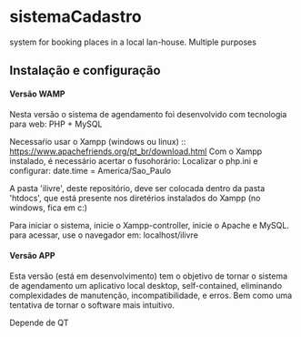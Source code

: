 # sistemaCadastro
system for booking places in a local lan-house. Multiple purposes


## Instalação e configuração
#### Versão WAMP
Nesta versão o sistema de agendamento foi desenvolvido com tecnologia para web: PHP + MySQL

Necessaŕio usar o Xampp (windows ou linux) :: https://www.apachefriends.org/pt_br/download.html
Com o Xampp instalado, é necessário acertar o fusohorário:
Localizar o php.ini e configurar: date.time = America/Sao_Paulo

A pasta 'ilivre', deste repositório, deve ser colocada dentro da pasta 'htdocs', que está presente nos diretérios instalados do Xampp (no windows, fica em c:)

Para iniciar o sistema, inicie o Xampp-controller, inicie o Apache e MySQL. para acessar, use o navegador em: localhost/ilivre


#### Versão APP
Esta versão (está em desenvolvimento) tem o objetivo de tornar o sistema de agendamento um aplicativo local desktop, self-contained, eliminando complexidades de manutenção, incompatibilidade, e erros. Bem como uma tentativa de tornar o software mais intuitivo.

Depende de QT

